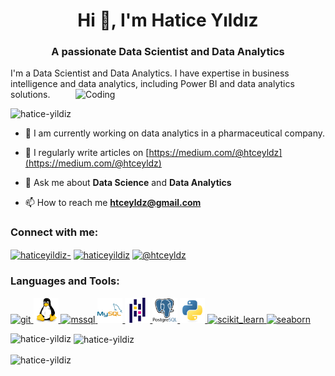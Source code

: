 
<h1 align="center">Hi 👋, I'm Hatice Yıldız</h1>
<h3 align="center">A passionate Data Scientist and Data Analytics</h3>
I'm a Data Scientist and Data Analytics.
I have expertise in business intelligence and data analytics, including Power BI and data analytics solutions.

<img align="right" alt="Coding" width="400" src="https://user-images.githubusercontent.com/59734313/157189039-c09b3e38-9f42-42c0-ab54-14f1574190a7.gif">

<p align="left"> <img src="https://komarev.com/ghpvc/?username=hatice-yildiz&label=Profile%20views&color=0e75b6&style=flat" alt="hatice-yildiz" /> </p>

- 🔭  I am currently working on data analytics in a pharmaceutical company.

- 📝 I regularly write articles on [https://medium.com/@htceyldz](https://medium.com/@htceyldz)

- 💬 Ask me about **Data Science** and **Data Analytics**

- 📫 How to reach me **htceyldz@gmail.com**

<h3 align="left">Connect with me:</h3>
<p align="left">
<a href="https://linkedin.com/in/haticeyildiz-" target="blank"><img align="center" src="https://raw.githubusercontent.com/rahuldkjain/github-profile-readme-generator/master/src/images/icons/Social/linked-in-alt.svg" alt="haticeyildiz-" height="30" width="40" /></a>
<a href="https://kaggle.com/haticeyildiz" target="blank"><img align="center" src="https://raw.githubusercontent.com/rahuldkjain/github-profile-readme-generator/master/src/images/icons/Social/kaggle.svg" alt="haticeyildiz" height="30" width="40" /></a>
<a href="https://medium.com/@htceyldz" target="blank"><img align="center" src="https://raw.githubusercontent.com/rahuldkjain/github-profile-readme-generator/master/src/images/icons/Social/medium.svg" alt="@htceyldz" height="30" width="40" /></a>
</p>

<h3 align="left">Languages and Tools:</h3>
</a> <a href="https://git-scm.com/" target="_blank" rel="noreferrer"> <img src="https://www.vectorlogo.zone/logos/git-scm/git-scm-icon.svg" alt="git" width="40" height="40"/> </a> <a href="https://www.linux.org/" target="_blank" rel="noreferrer"> <img src="https://raw.githubusercontent.com/devicons/devicon/master/icons/linux/linux-original.svg" alt="linux" width="40" height="40"/> </a> <a href="https://www.microsoft.com/en-us/sql-server" target="_blank" rel="noreferrer"> <img src="https://www.svgrepo.com/show/303229/microsoft-sql-server-logo.svg" alt="mssql" width="40" height="40"/> </a> <a href="https://www.mysql.com/" target="_blank" rel="noreferrer"> <img src="https://raw.githubusercontent.com/devicons/devicon/master/icons/mysql/mysql-original-wordmark.svg" alt="mysql" width="40" height="40"/> </a> <a href="https://pandas.pydata.org/" target="_blank" rel="noreferrer"> <img src="https://raw.githubusercontent.com/devicons/devicon/2ae2a900d2f041da66e950e4d48052658d850630/icons/pandas/pandas-original.svg" alt="pandas" width="40" height="40"/> </a> <a href="https://www.postgresql.org" target="_blank" rel="noreferrer"> <img src="https://raw.githubusercontent.com/devicons/devicon/master/icons/postgresql/postgresql-original-wordmark.svg" alt="postgresql" width="40" height="40"/> </a> <a href="https://www.python.org" target="_blank" rel="noreferrer"> <img src="https://raw.githubusercontent.com/devicons/devicon/master/icons/python/python-original.svg" alt="python" width="40" height="40"/> </a> <a href="https://scikit-learn.org/" target="_blank" rel="noreferrer"> <img src="https://upload.wikimedia.org/wikipedia/commons/0/05/Scikit_learn_logo_small.svg" alt="scikit_learn" width="40" height="40"/> </a> <a href="https://seaborn.pydata.org/" target="_blank" rel="noreferrer"> <img src="https://seaborn.pydata.org/_images/logo-mark-lightbg.svg" alt="seaborn" width="40" height="40"/> </a> </p>

<p><img align="left" src="https://github-readme-stats.vercel.app/api/top-langs?username=hatice-yildiz&show_icons=true&locale=en&layout=compact" alt="hatice-yildiz" /></p>

<p>&nbsp;<img align="center" src="https://github-readme-stats.vercel.app/api?username=hatice-yildiz&show_icons=true&locale=en" alt="hatice-yildiz" /></p>

<p><img align="center" src="https://github-readme-streak-stats.herokuapp.com/?user=hatice-yildiz&" alt="hatice-yildiz" /></p>
